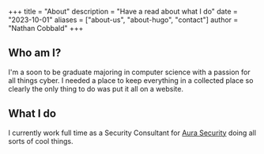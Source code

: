+++
title = "About"
description = "Have a read about what I do"
date = "2023-10-01"
aliases = ["about-us", "about-hugo", "contact"]
author = "Nathan Cobbald"
+++

## Who am I?

I'm a soon to be graduate majoring in computer science with a passion for all things cyber. I needed a place to keep everything in a collected place so clearly the only thing to do was put it all on a website.

## What I do

I currently work full time as a Security Consultant for [Aura Security](https://aurainfosec.com) doing all sorts of cool things.